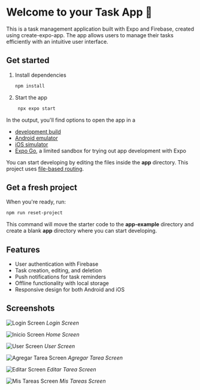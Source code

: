 # Welcome to your Task App 👋

This is a task management application built with Expo and Firebase, created using create-expo-app. The app allows users to manage their tasks efficiently with an intuitive user interface.

## Get started

1. Install dependencies

   ```bash
   npm install
   ```

2. Start the app

   ```bash
    npx expo start
   ```

In the output, you'll find options to open the app in a

- [development build](https://docs.expo.dev/develop/development-builds/introduction/)
- [Android emulator](https://docs.expo.dev/workflow/android-studio-emulator/)
- [iOS simulator](https://docs.expo.dev/workflow/ios-simulator/)
- [Expo Go](https://expo.dev/go), a limited sandbox for trying out app development with Expo

You can start developing by editing the files inside the **app** directory. This project uses [file-based routing](https://docs.expo.dev/router/introduction).

## Get a fresh project

When you're ready, run:

```bash
npm run reset-project
```

This command will move the starter code to the **app-example** directory and create a blank **app** directory where you can start developing.

## Features

 - User authentication with Firebase
 - Task creation, editing, and deletion
 - Push notifications for task reminders
 - Offline functionality with local storage
 - Responsive design for both Android and iOS


## Screenshots

![Login Screen](./assets/images/login.jpeg)
*Login Screen*

![Inicio Screen](./assets/images/tasks.jpeg)
*Home Screen*

![User Screen](./assets/images/user.jpeg)
*User Screen*

![Agregar Tarea Screen](./assets/images/at.jpeg)
*Agregar Tarea Screen*

![Editar Screen](./assets/images/et.jpeg)
*Editar Tarea Screen*

![Mis Tareas Screen](./assets/images/check.jpeg)
*Mis Tareas Screen*